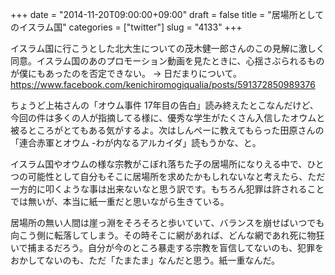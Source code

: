 +++
date = "2014-11-20T09:00:00+09:00"
draft = false
title = "居場所としてのイスラム国"
categories = ["twitter"]
slug = "4133"
+++

イスラム国に行こうとした北大生についての茂木健一郎さんのこの見解に激しく同意。イスラム国のあのプロモーション動画を見たときに、心揺さぶられるものが僕にもあったのを否定できない。 → 日だまりについて。 <a href="https://www.facebook.com/kenichiromogiqualia/posts/591372850989376">https://www.facebook.com/kenichiromogiqualia/posts/591372850989376</a>

ちょうど上祐さんの「オウム事件 17年目の告白」読み終えたとこなんだけど、今回の件は多くの人が指摘してる様に、優秀な学生がたくさん入信したオウムと被るところがとてもある気がするよ。次はしんぺーに教えてもらった田原さんの「連合赤軍とオウム -わが内なるアルカイダ」読もうかな、と。

イスラム国やオウムの様な宗教がこぼれ落ちた子の居場所になりえる中で、ひとつの可能性として自分もそこに居場所を求めたかもしれないなと考えたら、ただ一方的に叩くような事は出来ないなと思う訳です。もちろん犯罪は許されることでは無いが、本当に紙一重だと思いながら生きている。

居場所の無い人間は崖っ淵をそろそろと歩いていて、バランスを崩せばいつでも向こう側に転落してしまう。その時そこに網があれば、どんな網であれ死に物狂いで捕まるだろう。自分が今のところ暴走する宗教を盲信してないのも、犯罪をおかしてないのも、ただ「たまたま」なんだと思う。紙一重なんだ。
